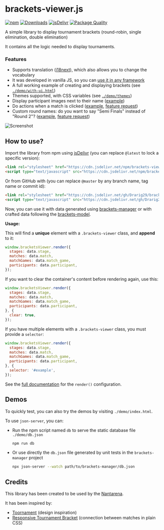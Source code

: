 # brackets-viewer.js

[![npm](https://img.shields.io/npm/v/brackets-viewer.svg)](https://www.npmjs.com/package/brackets-viewer)
[![Downloads](https://img.shields.io/npm/dt/brackets-viewer.svg)](https://www.npmjs.com/package/brackets-viewer)
[![jsDelivr](https://data.jsdelivr.com/v1/package/npm/brackets-viewer/badge?style=rounded)](https://www.jsdelivr.com/package/npm/brackets-viewer)
[![Package Quality](https://packagequality.com/shield/brackets-viewer.svg)](https://packagequality.com/#?package=brackets-viewer)

A simple library to display tournament brackets (round-robin, single elimination, double elimination)

It contains all the logic needed to display tournaments.

### Features

- Supports translation ([i18next](https://www.i18next.com/)), which also allows you to change the vocabulary
- It was developed in vanilla JS, so you can [use it in any framework](https://github.com/Drarig29/brackets-viewer.js/discussions/74)
- A full working example of creating and displaying brackets (see [`./demo/with-ui.html`](demo/with-ui.html))
- Themes supported, with CSS variables (see [`./demo/themes`](/demo/themes))
- Display participant images next to their name ([example](https://github.com/Drarig29/brackets-viewer.js/blob/668aae1ed9db41ab21665459635cd6b71cad247c/demo/with-api.html#L34-L38))
- Do actions when a match is clicked ([example](https://github.com/Drarig29/brackets-viewer.js/blob/ed31fc4fc43336d3543411f802a8b1d9d592d467/demo/with-api.html#L53), [feature request](https://github.com/Drarig29/brackets-viewer.js/discussions/80))
- Custom round names: do you want to say "Semi Finals" instead of "Round 2"? ([example](https://github.com/Drarig29/brackets-viewer.js/blob/ed31fc4fc43336d3543411f802a8b1d9d592d467/demo/with-api.html#L46-L52), [feature request](https://github.com/Drarig29/brackets-viewer.js/discussions/93))

![Screenshot](screenshot.png)

## How to use?

Import the library from npm using [jsDelivr](https://www.jsdelivr.com/) (you can replace `@latest` to lock a specific version):

```html
<link rel="stylesheet" href="https://cdn.jsdelivr.net/npm/brackets-viewer@latest/dist/brackets-viewer.min.css" />
<script type="text/javascript" src="https://cdn.jsdelivr.net/npm/brackets-viewer@latest/dist/brackets-viewer.min.js"></script>
```

Or from GitHub with (you can replace `@master` by any branch name, tag name or commit id):

```html
<link rel="stylesheet" href="https://cdn.jsdelivr.net/gh/Drarig29/brackets-viewer.js@master/dist/brackets-viewer.min.css" />
<script type="text/javascript" src="https://cdn.jsdelivr.net/gh/Drarig29/brackets-viewer.js@master/dist/brackets-viewer.min.js"></script>
```

Now, you can use it with data generated using [brackets-manager](https://github.com/Drarig29/brackets-manager.js) or with crafted data following the [brackets-model](https://github.com/Drarig29/brackets-model).

**Usage:**

This will find a **unique** element with a `.brackets-viewer` class, and **append** to it:

```js
window.bracketsViewer.render({
  stages: data.stage,
  matches: data.match,
  matchGames: data.match_game,
  participants: data.participant,
});
```

If you want to clear the container's content before rendering again, use this:

```js
window.bracketsViewer.render({
  stages: data.stage,
  matches: data.match,
  matchGames: data.match_game,
  participants: data.participant,
}, {
  clear: true,
});
```

If you have multiple elements with a `.brackets-viewer` class, you must provide a `selector`:

```js
window.bracketsViewer.render({
  stages: data.stage,
  matches: data.match,
  matchGames: data.match_game,
  participants: data.participant,
}, {
  selector: '#example',
});
```

See the [full documentation](https://drarig29.github.io/brackets-docs/reference/viewer/interfaces/Config.html) for the `render()` configuration.

## Demos

To quickly test, you can also try the demos by visiting `./demo/index.html`.

To use `json-server`, you can:

- Run the npm script named `db` to serve the static database file `./demo/db.json`

  ```bash
  npm run db
  ```

- Or use directly the `db.json` file generated by unit tests in the `brackets-manager` project

  ```bash
  npx json-server --watch path/to/brackets-manager/db.json
  ```

## Credits

This library has been created to be used by the [Nantarena](https://nantarena.net/).

It has been inspired by:

- [Toornament](https://www.toornament.com/en_US/) (design inspiration)
- [Responsive Tournament Bracket](https://codepen.io/jimmyhayek/full/yJkdEB) (connection between matches in plain CSS)
